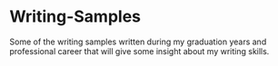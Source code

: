 # Writing-Samples
Some of the writing samples written during my graduation years and professional career that will give some insight about my writing skills.
